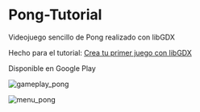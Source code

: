 # Pong-Tutorial

Videojuego sencillo de Pong realizado con libGDX

Hecho para el tutorial: [Crea tu primer juego con libGDX](http://elblogdejulioxus.noip.me/crea-tu-primer-juego-con-libgdx/)

Disponible en Google Play

![gameplay_pong](http://elblogdejulioxus.noip.me/wp-content/uploads/2015/05/Screenshot_2015-05-10-19-35-21.png)

![menu_pong](http://elblogdejulioxus.noip.me/wp-content/uploads/2015/05/Screenshot_2015-05-10-19-35-10.png)
